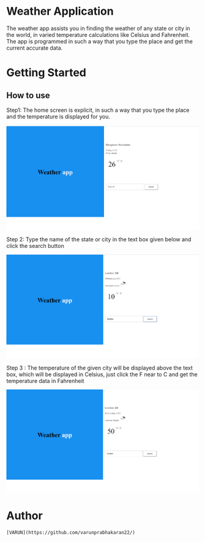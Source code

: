 # Weather Application
The weather app assists you in finding the weather of any state or city in the world, in varied temperature 
calculations like Celsius and Fahrenheit. The app is programmed in such a way that you type the place and get the current accurate data.

# Getting Started
## How to use 
   Step1: The home screen is explicit, in such a way that you type the place and the temperature is displayed for you.
   
   ![HomePage](images/homepage.png)
 
   Step 2: Type the name of the state or city in the text box given below and click the search button
   
   ![Result](images/result.png)

   Step 3 : The temperature of the given city  will be displayed above the text box, which will be displayed in Celsius, 
   just click the F near to C and  get the temperature data in Fahrenheit 
   
   ![Degree](images/fah.png)
   
   
   # Author
   
    [VARUN](https://github.com/varunprabhakaran22/)
    
    
